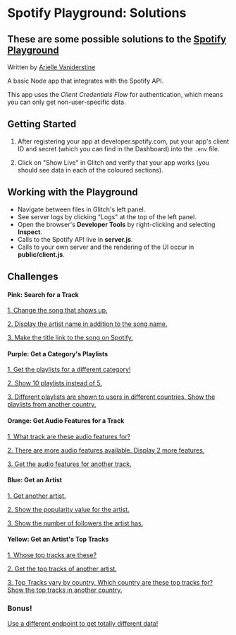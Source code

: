 Spotify Playground: Solutions
=========================

## These are some possible solutions to the [Spotify Playground](https://spotify-playground.glitch.me)

Written by [Arielle Vaniderstine](https://twitter.com/imariari)

A basic Node app that integrates with the Spotify API.

This app uses the *Client Credentials Flow* for authentication, which means you can only get non-user-specific data.

## Getting Started

1. After registering your app at developer.spotify.com, put your app's client ID and secret (which you can find in the Dashboard) into the `.env` file.

2. Click on "Show Live" in Glitch and verify that your app works (you should see data in each of the coloured sections).

## Working with the Playground

- Navigate between files in Glitch's left panel.
- See server logs by clicking "Logs" at the top of the left panel.
- Open the browser's **Developer Tools** by right-clicking and selecting **Inspect**.
- Calls to the Spotify API live in **server.js**.
- Calls to your own server and the rendering of the UI occur in **public/client.js**.

## Challenges

#### Pink: Search for a Track

[1. Change the song that shows up.](https://glitch.com/edit/#!/spotify-playground-solutions?path=server.js:51:48)

[2. Display the artist name in addition to the song name.](https://glitch.com/edit/#!/spotify-playground-solutions?path=public/client.js:20:4)

[3. Make the title link to the song on Spotify.](https://glitch.com/edit/#!/spotify-playground-solutions?path=public/client.js:16:36)

#### Purple: Get a Category's Playlists

[1. Get the playlists for a different category!](https://glitch.com/edit/#!/spotify-playground-solutions?path=server.js:66:38)

[2. Show 10 playlists instead of 5.](https://glitch.com/edit/#!/spotify-playground-solutions?path=server.js:66:59)

[3. Different playlists are shown to users in different countries. Show the playlists from another country.](https://glitch.com/edit/#!/spotify-playground-solutions?path=server.js:66:73)

#### Orange: Get Audio Features for a Track

[1. What track are these audio features for?](https://open.spotify.com/track/4uLU6hMCjMI75M1A2tKUQC)

[2. There are more audio features available. Display 2 more features.](https://glitch.com/edit/#!/spotify-playground-solutions?path=public/client.js:50:58)

[3. Get the audio features for another track.](https://glitch.com/edit/#!/spotify-playground-solutions?path=server.js:78:39)

#### Blue: Get an Artist

[1. Get another artist.](https://glitch.com/edit/#!/spotify-playground-solutions?path=server.js:90:24)

[2. Show the popularity value for the artist.](https://glitch.com/edit/#!/spotify-playground-solutions?path=public/client.js:77:43)

[3. Show the number of followers the artist has.](https://glitch.com/edit/#!/spotify-playground-solutions?path=public/client.js:81:42)

#### Yellow: Get an Artist's Top Tracks

[1. Whose top tracks are these?](https://)

[2. Get the top tracks of another artist.](https://glitch.com/edit/#!/spotify-playground-solutions?path=server.js:102:33)

[3. Top Tracks vary by country. Which country are these top tracks for? Show the top tracks in another country.](https://glitch.com/edit/#!/spotify-playground-solutions?path=server.js:102:59)

### Bonus!

[Use a different endpoint to get totally different data!](https://glitch.com/edit/#!/spotify-playground-solutions?path=server.js:113:0)

